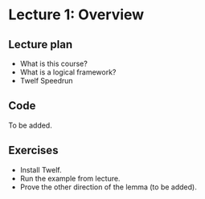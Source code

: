 # Lecture 1: Overview

## Lecture plan

* What is this course?
* What is a logical framework?
* Twelf Speedrun

## Code
To be added.

## Exercises
* Install Twelf.
* Run the example from lecture.
* Prove the other direction of the lemma (to be added).

